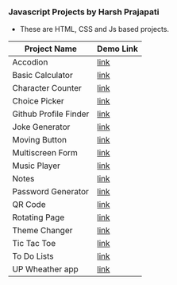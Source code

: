 ### Javascript Projects by Harsh Prajapati

- These are HTML, CSS and Js based projects.

| Project Name | Demo Link |
|--------------|------------|
|  Accodion |  [link](https://dothp.bsite.net/js_projects/accodion/) |
|  Basic Calculator |  [link](https://dothp.bsite.net/js_projects/basic_calculator/) |
|  Character Counter |  [link](https://dothp.bsite.net/js_projects/character_counter/) |
|  Choice Picker |  [link](https://dothp.bsite.net/js_projects/choice_picker/) |
|  Github Profile Finder |  [link](https://dothp.bsite.net/js_projects/github_profile/) |
|  Joke Generator |  [link](https://dothp.bsite.net/js_projects/joke_generator/) |
|  Moving Button |  [link](https://dothp.bsite.net/js_projects/moving_button/) |
|  Multiscreen Form |  [link](https://dothp.bsite.net/js_projects/multiscreen_form/) |
|  Music Player |  [link](https://dothp.bsite.net/js_projects/music_player/) |
|  Notes |  [link](https://dothp.bsite.net/js_projects/notes/) |
|  Password Generator |  [link](https://dothp.bsite.net/js_projects/password_generator/) |
|  QR Code |  [link](https://dothp.bsite.net/js_projects/qr_code/) |
|  Rotating Page |  [link](https://dothp.bsite.net/js_projects/rotating_page/) |
|  Theme Changer |  [link](https://dothp.bsite.net/js_projects/theme_changer/) |
|  Tic Tac Toe |  [link](https://dothp.bsite.net/js_projects/tic_tac_toe/) |
|  To Do Lists |  [link](https://dothp.bsite.net/js_projects/to_do_lists/) |
|  UP Wheather app  |  [link](https://dothp.bsite.net/js_projects/up_wheather_app/) |

